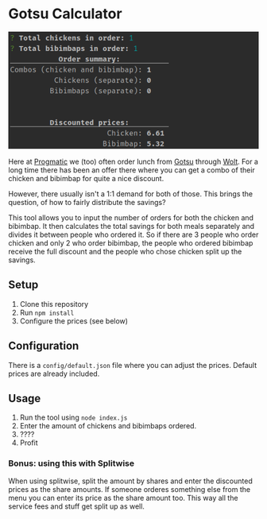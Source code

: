 # Gotsu Calculator

![Screenshot](screenshot.png)

Here at [Progmatic](https://progmatic.ee) we (too) often order lunch from [Gotsu](https://gotsu.ee) through [Wolt](https://wolt.com/en/est/tallinn/restaurant/gotsu).
For a long time there has been an offer there where you can get a combo of their chicken and bibimbap for quite a nice discount.

However, there usually isn't a 1:1 demand for both of those. This brings the question, of how to fairly distribute the savings?

This tool allows you to input the number of orders for both the chicken and bibimbap. It then calculates the total savings for both meals separately and divides it between people who ordered it. So if there are 3 people who order chicken and only 2 who order bibimbap, the people who ordered bibimbap receive the full discount and the people who chose chicken split up the savings.

## Setup

1. Clone this repository
2. Run `npm install`
3. Configure the prices (see below)

## Configuration

There is a `config/default.json` file where you can adjust the prices. Default prices are already included.

## Usage

1. Run the tool using `node index.js`
2. Enter the amount of chickens and bibimbaps ordered.
3. ????
4. Profit

### Bonus: using this with Splitwise

When using splitwise, split the amount by shares and enter the discounted prices as the share amounts. If someone orderes something else from the menu you can enter its price as the share amount too. This way all the service fees and stuff get split up as well.

